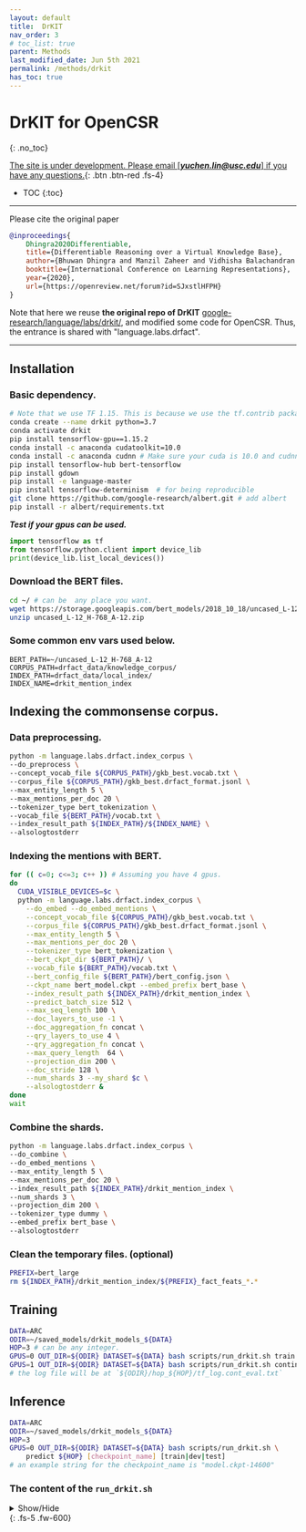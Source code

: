 ```yaml
---
layout: default
title:  DrKIT
nav_order: 3
# toc_list: true
parent: Methods
last_modified_date: Jun 5th 2021
permalink: /methods/drkit
has_toc: true
---
```


# DrKIT for OpenCSR
{: .no_toc}


[The site is under development. Please email [***yuchen.lin@usc.edu***] if you have any questions.](){: .btn .btn-red .fs-4}

- TOC
{:toc}


---

Please cite the original paper
```bibtex
@inproceedings{
    Dhingra2020Differentiable,
    title={Differentiable Reasoning over a Virtual Knowledge Base},
    author={Bhuwan Dhingra and Manzil Zaheer and Vidhisha Balachandran and Graham Neubig and Ruslan Salakhutdinov and William W. Cohen},
    booktitle={International Conference on Learning Representations},
    year={2020},
    url={https://openreview.net/forum?id=SJxstlHFPH}
}
```

Note that here we reuse **the original repo of DrKIT** [google-research/language/labs/drkit/](https://github.com/google-research/language/tree/master/language/labs/drkit), and modified some code for OpenCSR. Thus, the entrance is shared with "language.labs.drfact".

---


## Installation

### Basic dependency.

```bash
# Note that we use TF 1.15. This is because we use the tf.contrib package,
conda create --name drkit python=3.7
conda activate drkit
pip install tensorflow-gpu==1.15.2
conda install -c anaconda cudatoolkit=10.0
conda install -c anaconda cudnn # Make sure your cuda is 10.0 and cudnn is 7.6.5
pip install tensorflow-hub bert-tensorflow 
pip install gdown
pip install -e language-master
pip install tensorflow-determinism  # for being reproducible 
git clone https://github.com/google-research/albert.git # add albert
pip install -r albert/requirements.txt
```

**_Test if your gpus can be used._**
```python
import tensorflow as tf
from tensorflow.python.client import device_lib
print(device_lib.list_local_devices())
```

### Download the BERT files.
```bash
cd ~/ # can be  any place you want.
wget https://storage.googleapis.com/bert_models/2018_10_18/uncased_L-12_H-768_A-12.zip
unzip uncased_L-12_H-768_A-12.zip
```

### Some common env vars used below.

```
BERT_PATH=~/uncased_L-12_H-768_A-12
CORPUS_PATH=drfact_data/knowledge_corpus/
INDEX_PATH=drfact_data/local_index/
INDEX_NAME=drkit_mention_index
```


## Indexing the commonsense corpus.


### Data preprocessing.

```bash
python -m language.labs.drfact.index_corpus \
--do_preprocess \
--concept_vocab_file ${CORPUS_PATH}/gkb_best.vocab.txt \
--corpus_file ${CORPUS_PATH}/gkb_best.drfact_format.jsonl \
--max_entity_length 5 \
--max_mentions_per_doc 20 \
--tokenizer_type bert_tokenization \
--vocab_file ${BERT_PATH}/vocab.txt \
--index_result_path ${INDEX_PATH}/${INDEX_NAME} \
--alsologtostderr
```

### Indexing the mentions with BERT.
```bash
for (( c=0; c<=3; c++ )) # Assuming you have 4 gpus.
do
  CUDA_VISIBLE_DEVICES=$c \
  python -m language.labs.drfact.index_corpus \
    --do_embed --do_embed_mentions \
    --concept_vocab_file ${CORPUS_PATH}/gkb_best.vocab.txt \
    --corpus_file ${CORPUS_PATH}/gkb_best.drfact_format.jsonl \
    --max_entity_length 5 \
    --max_mentions_per_doc 20 \
    --tokenizer_type bert_tokenization \
    --bert_ckpt_dir ${BERT_PATH}/ \
    --vocab_file ${BERT_PATH}/vocab.txt \
    --bert_config_file ${BERT_PATH}/bert_config.json \
    --ckpt_name bert_model.ckpt --embed_prefix bert_base \
    --index_result_path ${INDEX_PATH}/drkit_mention_index \
    --predict_batch_size 512 \
    --max_seq_length 100 \
    --doc_layers_to_use -1 \
    --doc_aggregation_fn concat \
    --qry_layers_to_use 4 \
    --qry_aggregation_fn concat \
    --max_query_length  64 \
    --projection_dim 200 \
    --doc_stride 128 \
    --num_shards 3 --my_shard $c \
    --alsologtostderr &
done
wait
```

### Combine the shards.

```bash
python -m language.labs.drfact.index_corpus \
--do_combine \
--do_embed_mentions \
--max_entity_length 5 \
--max_mentions_per_doc 20 \
--index_result_path ${INDEX_PATH}/drkit_mention_index \
--num_shards 3 \
--projection_dim 200 \
--tokenizer_type dummy \
--embed_prefix bert_base \
--alsologtostderr
```

### Clean the temporary files. (optional)

```bash
PREFIX=bert_large
rm ${INDEX_PATH}/drkit_mention_index/${PREFIX}_fact_feats_*.*
```


## Training

```bash
DATA=ARC
ODIR=~/saved_models/drkit_models_${DATA}
HOP=3 # can be any integer.
GPUS=0 OUT_DIR=${ODIR} DATASET=${DATA} bash scripts/run_drkit.sh train ${HOP}   # Training
GPUS=1 OUT_DIR=${ODIR} DATASET=${DATA} bash scripts/run_drkit.sh continual_eval ${HOP}  # Online Evaluation on Dev
# the log file will be at `${ODIR}/hop_${HOP}/tf_log.cont_eval.txt`
```


## Inference 

```bash
DATA=ARC
ODIR=~/saved_models/drkit_models_${DATA}
HOP=3
GPUS=0 OUT_DIR=${ODIR} DATASET=${DATA} bash scripts/run_drkit.sh \
    predict ${HOP} [checkpoint_name] [train|dev|test] 
# an example string for the checkpoint_name is "model.ckpt-14600"
```


### The content of the `run_drkit.sh`
<details markdown="block">
  <summary>Show/Hide</summary>
  {: .fs-3 .text-delta .text-blue-100} 
    ```bash
    #!/bin/bash
    BERT_PATH=~/uncased_L-12_H-768_A-12  # BERT-base
    question_num_layers=5
    ENTAGG=max
    CORPUS_PATH=drfact_data/knowledge_corpus/
    INDEX_PATH=drfact_data/local_index/
    INDEX_NAME=drkit_mention_index
    F2F_INDEX_NAME=fact2fact_index
    DATASET_PATH=drfact_data/datasets/${DATASET}
    NUM_HOPS=$2
    MODEL_OUTPUT_DIR=${OUT_DIR}/hop_$2
    PREDICT_PREFIX=dev
    if [ "$1" = "train" ]; 
    then
    echo "training mode"
    rm -r ${MODEL_OUTPUT_DIR}
    DO="do_train "
    mkdir -p ${MODEL_OUTPUT_DIR}
    LOG_FILE=${MODEL_OUTPUT_DIR}/tf_log.train.txt
    elif [ "$1" = "continual_eval" ];
    then
    echo "continual_eval mode"
    DO="do_predict "
    mkdir -p ${MODEL_OUTPUT_DIR}
    LOG_FILE=${MODEL_OUTPUT_DIR}/tf_log.cont_eval.txt
    elif [ "$1" = "predict" ];
    then
    echo "prediction mode"
    PREDICT_PREFIX=$4 # train/dev/test
    DO="do_predict --use_best_ckpt_for_predict --model_ckpt_toload $3 "
    LOG_FILE=${MODEL_OUTPUT_DIR}/tf_log.$3-${PREDICT_PREFIX}-prediction.txt
    fi

    touch ${LOG_FILE}


    CUDA_VISIBLE_DEVICES=${GPUS} python -m language.labs.drfact.run_drfact \
    --vocab_file ${BERT_PATH}/vocab.txt \
    --tokenizer_model_file None \
    --bert_config_file ${BERT_PATH}/bert_config.json \
    --tokenizer_type bert_tokenization \
    --output_dir ${MODEL_OUTPUT_DIR} \
    --train_file ${DATASET_PATH}/linked_train.jsonl \
    --predict_file ${DATASET_PATH}/linked_${PREDICT_PREFIX}.jsonl \
    --predict_prefix ${PREDICT_PREFIX} \
    --init_checkpoint ${BERT_PATH}/bert_model.ckpt \
    --train_data_dir ${INDEX_PATH}/${INDEX_NAME} \
    --test_data_dir ${INDEX_PATH}/${INDEX_NAME} \
    --learning_rate 3e-05 \
    --warmup_proportion 0.1 \
    --train_batch_size 2 \
    --predict_batch_size 1 \
    --save_checkpoints_steps 100 \
    --iterations_per_loop 300 \
    --num_train_epochs 10.0 \
    --max_query_length 128 \
    --max_entity_len 5 \
    --qry_layers_to_use -1 \
    --qry_aggregation_fn concat \
    --question_dropout 0.3 \
    --question_num_layers ${question_num_layers} \
    --projection_dim 200 \
    --train_with_sparse  \
    --fix_sparse_to_one  \
    --predict_with_sparse  \
    --data_type opencsr \
    --model_type drkit \
    --supervision entity \
    --num_mips_neighbors 100 \
    --entity_score_aggregation_fn ${ENTAGG} \
    --entity_score_threshold 5e-2 \
    --softmax_temperature 5.0 \
    --sparse_reduce_fn max \
    --sparse_strategy sparse_first \
    --num_hops ${NUM_HOPS} \
    --embed_index_prefix bert_base \
    --num_preds -1 \
    --$DO 2> ${LOG_FILE} &

    echo ${LOG_FILE}

    # watch -n 1 tail -n 50 ${LOG_FILE}
    ```
</details> 
{: .fs-5 .fw-600}